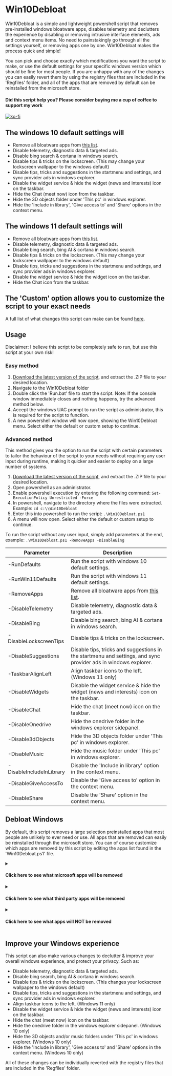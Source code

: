 # Win10Debloat

Win10Debloat is a simple and lightweight powershell script that removes pre-installed windows bloatware apps, disables telemetry and declutters the experience by disabling or removing intrusive interface elements, ads and context menu items. No need to painstakingly go through all the settings yourself, or removing apps one by one. Win10Debloat makes the process quick and simple!

You can pick and choose exactly which modifications you want the script to make, or use the default settings for your specific windows version which should be fine for most people. If you are unhappy with any of the changes you can easily revert them by using the registry files that are included in the 'Regfiles' folder, and all of the apps that are removed by default can be reinstalled from the microsoft store.

#### Did this script help you? Please consider buying me a cup of coffee to support my work

[![ko-fi](https://ko-fi.com/img/githubbutton_sm.svg)](https://ko-fi.com/M4M5C6UPC)

## The windows 10 default settings will

- Remove all bloatware apps from [this list](#click-here-to-see-what-microsoft-apps-will-be-removed).
- Disable telemetry, diagnostic data & targeted ads.
- Disable bing search & cortana in windows search.
- Disable tips & tricks on the lockscreen. (This may change your lockscreen wallpaper to the windows default)
- Disable tips, tricks and suggestions in the startmenu and settings, and sync provider ads in windows explorer.
- Disable the widget service & hide the widget (news and interests) icon on the taskbar. 
- Hide the Chat (meet now) icon from the taskbar.
- Hide the 3D objects folder under 'This pc' in windows explorer.
- Hide the 'Include in library', 'Give access to' and 'Share' options in the context menu.

## The windows 11 default settings will

- Remove all bloatware apps from [this list](#click-here-to-see-what-microsoft-apps-will-be-removed).
- Disable telemetry, diagnostic data & targeted ads.
- Disable bing search, bing AI & cortana in windows search.
- Disable tips & tricks on the lockscreen. (This may change your lockscreen wallpaper to the windows default)
- Disable tips, tricks and suggestions in the startmenu and settings, and sync provider ads in windows explorer.
- Disable the widget service & hide the widget icon on the taskbar. 
- Hide the Chat icon from the taskbar.

## The 'Custom' option allows you to customize the script to your exact needs
A full list of what changes this script can make can be found [here](https://github.com/Raphire/Win10Debloat#improve-your-windows-1011-experience). 

## Usage

Disclaimer: I believe this script to be completely safe to run, but use this script at your own risk!

### Easy method

1. [Download the latest version of the script](https://github.com/Raphire/Win10Debloat/archive/master.zip), and extract the .ZIP file to your desired location.
2. Navigate to the Win10Debloat folder
3. Double click the 'Run.bat' file to start the script. Note: If the console window immediately closes and nothing happens, try the advanced method below.
4. Accept the windows UAC prompt to run the script as administrator, this is required for the script to function.
5. A new powershell window will now open, showing the Win10Debloat menu. Select either the default or custom setup to continue.

### Advanced method

This method gives you the option to run the script with certain parameters to tailor the behaviour of the script to your needs without requiring any user input during runtime, making it quicker and easier to deploy on a large number of systems.

1. [Download the latest version of the script](https://github.com/Raphire/Win10Debloat/archive/master.zip), and extract the .ZIP file to your desired location.
2. Open powershell as an administrator.
3. Enable powershell execution by entering the following command: `Set-ExecutionPolicy Unrestricted -Force`
4. In powershell, navigate to the directory where the files were extracted. Example: `cd c:\\Win10Debloat`
5. Enter this into powershell to run the script: `.\Win10Debloat.ps1`
6. A menu will now open. Select either the default or custom setup to continue.

To run the script without any user input, simply add parameters at the end, example: `.\Win10Debloat.ps1 -RemoveApps -DisableBing`

| Parameter | Description |
| --------- | ----------- |
| -RunDefaults                  |    Run the script with windows 10 default settings. |
| -RunWin11Defaults             |    Run the script with windows 11 default settings. |
| -RemoveApps                   |    Remove all bloatware apps from [this list](#click-here-to-see-what-microsoft-apps-will-be-removed). |
| -DisableTelemetry             |    Disable telemetry, diagnostic data & targeted ads. |
| -DisableBing                  |    Disable bing search, bing AI & cortana in windows search. |
| -DisableLockscreenTips        |    Disable tips & tricks on the lockscreen. |
| -DisableSuggestions           |    Disable tips, tricks and suggestions in the startmenu and settings, and sync provider ads in windows explorer. |
| -TaskbarAlignLeft             |    Align taskbar icons to the left. (Windows 11 only) |
| -DisableWidgets               |    Disable the widget service & hide the widget (news and interests) icon on the taskbar. |
| -DisableChat                  |    Hide the chat (meet now) icon on the taskbar. |
| -DisableOnedrive              |    Hide the onedrive folder in the windows explorer sidepanel. |
| -Disable3dObjects             |    Hide the 3D objects folder under 'This pc' in windows explorer. |
| -DisableMusic                 |    Hide the music folder under 'This pc' in windows explorer. |
| -DisableIncludeInLibrary      |    Disable the 'Include in library' option in the context menu. |
| -DisableGiveAccessTo          |    Disable the 'Give access to' option in the context menu. |
| -DisableShare                 |    Disable the 'Share' option in the context menu. |

## Debloat Windows

By default, this script removes a large selection preinstalled apps that most people are unlikely to ever need or use. All apps that are removed can easily be reinstalled through the microsoft store. You can of course customize which apps are removed by this script by editing the apps list found in the 'Win10Debloat.ps1' file.

<details>
  <summary><h4>Click here to see what microsoft apps will be removed</h4></summary>
  <blockquote>
    
    - Microsoft.3DBuilder  
    - Microsoft.549981C3F5F10 (Cortana app)
    - Microsoft.Asphalt8Airborne  
    - Microsoft.BingFinance  
    - Microsoft.BingFoodAndDrink-     
    - Microsoft.BingHealthAndFitness-  
    - Microsoft.BingNews  
    - Microsoft.BingSports  
    - Microsoft.BingTranslator  
    - Microsoft.BingTravel   
    - Microsoft.BingWeather  
    - Microsoft.GetHelp  
    - Microsoft.Getstarted (Cannot be uninstalled in Windows 11)
    - Microsoft.Messaging  
    - Microsoft.Microsoft3DViewer  
    - Microsoft.MicrosoftOfficeHub  
    - Microsoft.MicrosoftPowerBIForWindows  
    - Microsoft.MicrosoftSolitaireCollection  
    - Microsoft.MicrosoftStickyNotes  
    - Microsoft.MixedReality.Portal  
    - Microsoft.NetworkSpeedTest  
    - Microsoft.News  
    - Microsoft.Office.OneNote  
    - Microsoft.Office.Sway  
    - Microsoft.OneConnect  
    - Microsoft.Print3D  
    - Microsoft.RemoteDesktop  
    - Microsoft.SkypeApp  
    - Microsoft.Todos  
    - Microsoft.WindowsAlarms  
    - Microsoft.WindowsFeedbackHub  
    - Microsoft.WindowsMaps  
    - Microsoft.WindowsSoundRecorder  
    - Microsoft.ZuneMusic  
    - Microsoft.ZuneVideo  
    - MicrosoftTeams  
  </blockquote>
</details>

<details>
  <summary><h4>Click here to see what third party apps will be removed</h4></summary>
  <blockquote>
  
    - ACGMediaPlayer  
    - ActiproSoftwareLLC  
    - AdobeSystemsIncorporated.AdobePhotoshopExpress  
    - Amazon.com.Amazon  
    - Asphalt8Airborne   
    - AutodeskSketchBook  
    - CaesarsSlotsFreeCasino  
    - Clipchamp.Clipchamp  
    - COOKINGFEVER  
    - CyberLinkMediaSuiteEssentials  
    - DisneyMagicKingdoms  
    - Dolby  
    - DrawboardPDF  
    - Duolingo-LearnLanguagesforFree  
    - EclipseManager  
    - Facebook  
    - FarmVille2CountryEscape  
    - fitbit  
    - Flipboard  
    - HiddenCity  
    - HULULLC.HULUPLUS  
    - iHeartRadio  
    - king.com.BubbleWitch3Saga  
    - king.com.CandyCrushSaga  
    - king.com.CandyCrushSodaSaga  
    - LinkedInforWindows  
    - MarchofEmpires  
    - Netflix  
    - NYTCrossword  
    - OneCalendar  
    - PandoraMediaInc  
    - PhototasticCollage  
    - PicsArt-PhotoStudio  
    - Plex  
    - PolarrPhotoEditorAcademicEdition  
    - Royal Revolt  
    - Shazam  
    - Sidia.LiveWallpaper  
    - SlingTV  
    - Speed Test  
    - Spotify  
    - TuneInRadio  
    - Twitter  
    - Viber  
    - WinZipUniversal  
    - Wunderlist  
    - XING
  </blockquote>
</details>

<details>
  <summary><h4>Click here to see what apps will NOT be removed</h4></summary>
  <blockquote>
    
    - Microsoft.GamingApp
    - Microsoft.MSPaint (Paint 3D)
    - Microsoft.People
    - Microsoft.PowerAutomateDesktop
    - Microsoft.ScreenSketch
    - Microsoft.Windows.Photos
    - Microsoft.WindowsCalculator
    - Microsoft.WindowsCamera
    - microsoft.windowscommunicationsapps (Mail & Calendar)
    - Microsoft.WindowsStore (NOTE: This app cannot be reinstalled!)
    - Microsoft.Xbox.TCUI
    - Microsoft.XboxApp
    - Microsoft.XboxGameOverlay
    - Microsoft.XboxGamingOverlay
    - Microsoft.XboxIdentityProvider
    - Microsoft.XboxSpeechToTextOverlay (NOTE: This app cannot be reinstalled from the microsoft store!)
    - Microsoft.YourPhone
  </blockquote>
</details>

## Improve your Windows experience

This script can also make various changes to declutter & improve your overall windows experience, and protect your privacy. Such as:

- Disable telemetry, diagnostic data & targeted ads.
- Disable bing search, bing AI & cortana in windows search.
- Disable tips & tricks on the lockscreen. (This changes your lockscreen wallpaper to the windows default)
- Disable tips, tricks and suggestions in the startmenu and settings, and sync provider ads in windows explorer.
- Align taskbar icons to the left. (Windows 11 only)
- Disable the widget service & hide the widget (news and interests) icon on the taskbar.
- Hide the chat (meet now) icon on the taskbar.
- Hide the onedrive folder in the windows explorer sidepanel. (Windows 10 only)
- Hide the 3D objects and/or music folders under 'This pc' in windows explorer. (Windows 10 only)
- Hide the 'Include in library', 'Give access to' and 'Share' options in the context menu. (Windows 10 only)

All of these changes can be individually reverted with the registry files that are included in the 'Regfiles' folder.